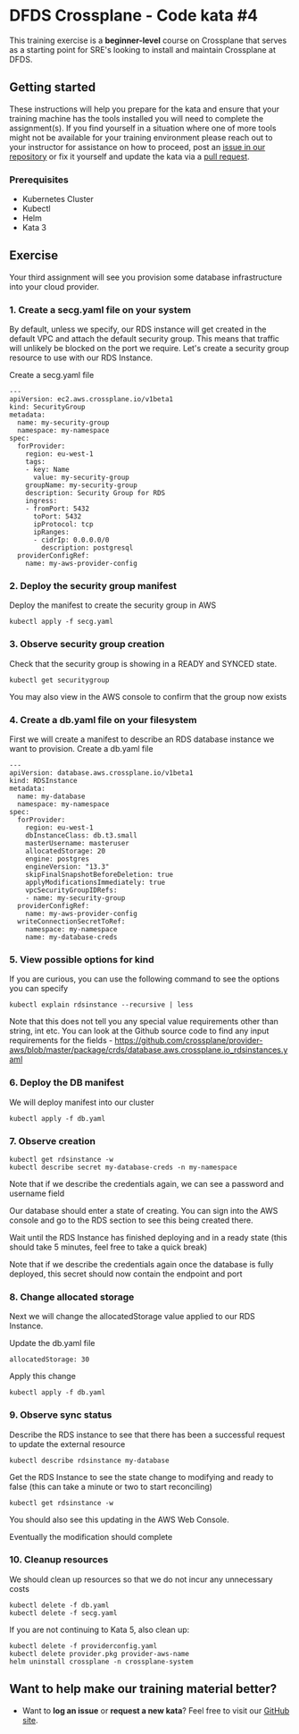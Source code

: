 DFDS Crossplane - Code kata #4
======================================

This training exercise is a **beginner-level** course on Crossplane that serves as a starting point for SRE's looking to install and maintain Crossplane at DFDS.

## Getting started
These instructions will help you prepare for the kata and ensure that your training machine has the tools installed you will need to complete the assignment(s). If you find yourself in a situation where one of more tools might not be available for your training environment please reach out to your instructor for assistance on how to proceed, post an [issue in our repository](https://github.com/dfds/dojo/issues) or fix it yourself and update the kata via a [pull request](https://github.com/dfds/dojo/pulls).

### Prerequisites
* Kubernetes Cluster
* Kubectl
* Helm
* Kata 3

## Exercise
Your third assignment will see you provision some database infrastructure into your cloud provider. 

### 1. Create a secg.yaml file on your system

By default, unless we specify, our RDS instance will get created in the default VPC and attach the default security group. This means that traffic will unlikely be blocked on the port we require. Let's create a security group resource to use with our RDS Instance.

Create a secg.yaml file

```
---
apiVersion: ec2.aws.crossplane.io/v1beta1
kind: SecurityGroup
metadata:
  name: my-security-group
  namespace: my-namespace
spec:
  forProvider:
    region: eu-west-1
    tags:
    - key: Name
      value: my-security-group
    groupName: my-security-group
    description: Security Group for RDS
    ingress: 
    - fromPort: 5432
      toPort: 5432
      ipProtocol: tcp
      ipRanges:
      - cidrIp: 0.0.0.0/0
        description: postgresql
  providerConfigRef:
    name: my-aws-provider-config
```

### 2. Deploy the security group manifest

Deploy the manifest to create the security group in AWS

```
kubectl apply -f secg.yaml
```

### 3. Observe security group creation

Check that the security group is showing in a READY and SYNCED state.

```
kubectl get securitygroup
```

You may also view in the AWS console to confirm that the group now exists

### 4. Create a db.yaml file on your filesystem

First we will create a manifest to describe an RDS database instance we want to provision. Create a db.yaml file

```
---
apiVersion: database.aws.crossplane.io/v1beta1
kind: RDSInstance
metadata:
  name: my-database
  namespace: my-namespace
spec:
  forProvider:
    region: eu-west-1
    dbInstanceClass: db.t3.small
    masterUsername: masteruser
    allocatedStorage: 20
    engine: postgres
    engineVersion: "13.3"
    skipFinalSnapshotBeforeDeletion: true
    applyModificationsImmediately: true
    vpcSecurityGroupIDRefs:
    - name: my-security-group
  providerConfigRef:
    name: my-aws-provider-config
  writeConnectionSecretToRef:
    namespace: my-namespace
    name: my-database-creds
```


### 5. View possible options for kind

If you are curious, you can use the following command to see the options you can specify

```
kubectl explain rdsinstance --recursive | less
```

Note that this does not tell you any special value requirements other than string, int etc. You can look at the Github source code to find any input requirements for the fields - https://github.com/crossplane/provider-aws/blob/master/package/crds/database.aws.crossplane.io_rdsinstances.yaml 

### 6. Deploy the DB manifest

We will deploy manifest into our cluster

```
kubectl apply -f db.yaml
```

### 7. Observe creation
```
kubectl get rdsinstance -w
kubectl describe secret my-database-creds -n my-namespace
```

Note that if we describe the credentials again, we can see a password and username field

Our database should enter a state of creating. You can sign into the AWS console and go to the RDS section to see this being created there.

Wait until the RDS Instance has finished deploying and in a ready state (this should take 5 minutes, feel free to take a quick break)

Note that if we describe the credentials again once the database is fully deployed, this secret should now contain the endpoint and port


### 8. Change allocated storage

Next we will change the allocatedStorage value applied to our RDS Instance.

Update the db.yaml file

```
allocatedStorage: 30
```

Apply this change

```
kubectl apply -f db.yaml
```

### 9. Observe sync status

Describe the RDS instance to see that there has been a successful request to update the external resource

```
kubectl describe rdsinstance my-database
```

Get the RDS Instance to see the state change to modifying and ready to false (this can take a minute or two to start reconciling)

```
kubectl get rdsinstance -w
```

You should also see this updating in the AWS Web Console.

Eventually the modification should complete


### 10. Cleanup resources

We should clean up resources so that we do not incur any unnecessary costs

```
kubectl delete -f db.yaml
kubectl delete -f secg.yaml
```

If you are not continuing to Kata 5, also clean up:

```
kubectl delete -f providerconfig.yaml
kubectl delete provider.pkg provider-aws-name
helm uninstall crossplane -n crossplane-system

```

## Want to help make our training material better?
 * Want to **log an issue** or **request a new kata**? Feel free to visit our [GitHub site](https://github.com/dfds/dojo/issues).
